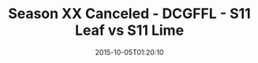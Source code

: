 ---
title: Season XX Canceled - DCGFFL - S11 Leaf vs S11 Lime
teams-score:
- team: _teams/s11-leaf.md
  score: 39
- team: _teams/s11-lime.md
  score: 20
mvp: Brian Donohoe (Leaf), Adam Martin (Lime)
game-ball: ''
season: 11
week: 4
date: '2015-10-05T01:20:10'
pageid: season-xi-week-4-925-vs-928
---